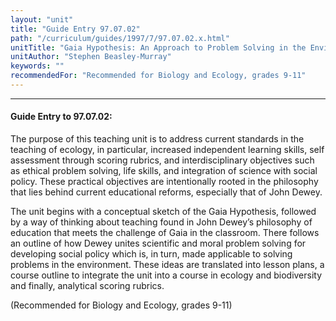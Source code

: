 ```yaml
---
layout: "unit"
title: "Guide Entry 97.07.02"
path: "/curriculum/guides/1997/7/97.07.02.x.html"
unitTitle: "Gaia Hypothesis: An Approach to Problem Solving in the Environment"
unitAuthor: "Stephen Beasley-Murray"
keywords: ""
recommendedFor: "Recommended for Biology and Ecology, grades 9-11"
---
```

<body>
<hr/>
<h4>
Guide Entry to 97.07.02:
</h4>
The purpose of this teaching unit is to address current standards in the teaching of ecology, in particular, increased independent learning skills, self assessment through scoring rubrics, and interdisciplinary objectives such as ethical problem solving, life skills, and integration of science with social policy. These practical objectives are intentionally rooted in the philosophy that lies behind current educational reforms, especially that of John Dewey.
<p>
The unit begins with a conceptual sketch of the Gaia Hypothesis, followed by a way of thinking about teaching found in John Dewey’s philosophy of education that meets the challenge of Gaia in the classroom. There follows an outline of how Dewey unites scientific and moral problem solving for developing social policy which is, in turn, made applicable to solving problems in the environment. These ideas are translated into lesson plans, a course outline to integrate the unit into a course in ecology and biodiversity and finally, analytical scoring rubrics.
</p>
<p>
(Recommended for Biology and Ecology, grades 9-11)
</p>
</body>